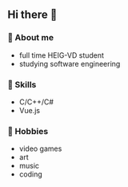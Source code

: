 ## Hi there 👋

### 🔎 About me
- full time HEIG-VD student
- studying software engineering

### 🧰 Skills
- C/C++/C#
- Vue.js

### 🎨 Hobbies
- video games
- art
- music
- coding

